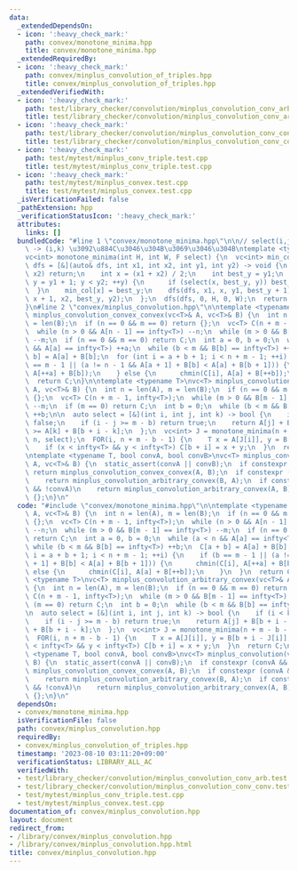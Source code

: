```yaml
---
data:
  _extendedDependsOn:
  - icon: ':heavy_check_mark:'
    path: convex/monotone_minima.hpp
    title: convex/monotone_minima.hpp
  _extendedRequiredBy:
  - icon: ':heavy_check_mark:'
    path: convex/minplus_convolution_of_triples.hpp
    title: convex/minplus_convolution_of_triples.hpp
  _extendedVerifiedWith:
  - icon: ':heavy_check_mark:'
    path: test/library_checker/convolution/minplus_convolution_conv_arb.test.cpp
    title: test/library_checker/convolution/minplus_convolution_conv_arb.test.cpp
  - icon: ':heavy_check_mark:'
    path: test/library_checker/convolution/minplus_convolution_conv_conv.test.cpp
    title: test/library_checker/convolution/minplus_convolution_conv_conv.test.cpp
  - icon: ':heavy_check_mark:'
    path: test/mytest/minplus_conv_triple.test.cpp
    title: test/mytest/minplus_conv_triple.test.cpp
  - icon: ':heavy_check_mark:'
    path: test/mytest/minplus_convex.test.cpp
    title: test/mytest/minplus_convex.test.cpp
  _isVerificationFailed: false
  _pathExtension: hpp
  _verificationStatusIcon: ':heavy_check_mark:'
  attributes:
    links: []
  bundledCode: "#line 1 \"convex/monotone_minima.hpp\"\n\n// select(i,j,k) : (i,j)\
    \ -> (i,k) \u3092\u884C\u3046\u304B\u3069\u3046\u304B\ntemplate <typename F>\n\
    vc<int> monotone_minima(int H, int W, F select) {\n  vc<int> min_col(H);\n  auto\
    \ dfs = [&](auto& dfs, int x1, int x2, int y1, int y2) -> void {\n    if (x1 ==\
    \ x2) return;\n    int x = (x1 + x2) / 2;\n    int best_y = y1;\n    for (int\
    \ y = y1 + 1; y < y2; ++y) {\n      if (select(x, best_y, y)) best_y = y;\n  \
    \  }\n    min_col[x] = best_y;\n    dfs(dfs, x1, x, y1, best_y + 1);\n    dfs(dfs,\
    \ x + 1, x2, best_y, y2);\n  };\n  dfs(dfs, 0, H, 0, W);\n  return min_col;\n\
    }\n#line 2 \"convex/minplus_convolution.hpp\"\n\ntemplate <typename T>\nvc<T>\
    \ minplus_convolution_convex_convex(vc<T>& A, vc<T>& B) {\n  int n = len(A), m\
    \ = len(B);\n  if (n == 0 && m == 0) return {};\n  vc<T> C(n + m - 1, infty<T>);\n\
    \  while (n > 0 && A[n - 1] == infty<T>) --n;\n  while (m > 0 && B[m - 1] == infty<T>)\
    \ --m;\n  if (n == 0 && m == 0) return C;\n  int a = 0, b = 0;\n  while (a < n\
    \ && A[a] == infty<T>) ++a;\n  while (b < m && B[b] == infty<T>) ++b;\n  C[a +\
    \ b] = A[a] + B[b];\n  for (int i = a + b + 1; i < n + m - 1; ++i) {\n    if (b\
    \ == m - 1 || (a != n - 1 && A[a + 1] + B[b] < A[a] + B[b + 1])) {\n      chmin(C[i],\
    \ A[++a] + B[b]);\n    } else {\n      chmin(C[i], A[a] + B[++b]);\n    }\n  }\n\
    \  return C;\n}\n\ntemplate <typename T>\nvc<T> minplus_convolution_arbitrary_convex(vc<T>&\
    \ A, vc<T>& B) {\n  int n = len(A), m = len(B);\n  if (n == 0 && m == 0) return\
    \ {};\n  vc<T> C(n + m - 1, infty<T>);\n  while (m > 0 && B[m - 1] == infty<T>)\
    \ --m;\n  if (m == 0) return C;\n  int b = 0;\n  while (b < m && B[b] == infty<T>)\
    \ ++b;\n\n  auto select = [&](int i, int j, int k) -> bool {\n    if (i < k) return\
    \ false;\n    if (i - j >= m - b) return true;\n    return A[j] + B[b + i - j]\
    \ >= A[k] + B[b + i - k];\n  };\n  vc<int> J = monotone_minima(n + m - b - 1,\
    \ n, select);\n  FOR(i, n + m - b - 1) {\n    T x = A[J[i]], y = B[b + i - J[i]];\n\
    \    if (x < infty<T> && y < infty<T>) C[b + i] = x + y;\n  }\n  return C;\n}\n\
    \ntemplate <typename T, bool convA, bool convB>\nvc<T> minplus_convolution(vc<T>&\
    \ A, vc<T>& B) {\n  static_assert(convA || convB);\n  if constexpr (convA && convB)\
    \ return minplus_convolution_convex_convex(A, B);\n  if constexpr (convA && !convB)\n\
    \    return minplus_convolution_arbitrary_convex(B, A);\n  if constexpr (convB\
    \ && !convA)\n    return minplus_convolution_arbitrary_convex(A, B);\n  return\
    \ {};\n}\n"
  code: "#include \"convex/monotone_minima.hpp\"\n\ntemplate <typename T>\nvc<T> minplus_convolution_convex_convex(vc<T>&\
    \ A, vc<T>& B) {\n  int n = len(A), m = len(B);\n  if (n == 0 && m == 0) return\
    \ {};\n  vc<T> C(n + m - 1, infty<T>);\n  while (n > 0 && A[n - 1] == infty<T>)\
    \ --n;\n  while (m > 0 && B[m - 1] == infty<T>) --m;\n  if (n == 0 && m == 0)\
    \ return C;\n  int a = 0, b = 0;\n  while (a < n && A[a] == infty<T>) ++a;\n \
    \ while (b < m && B[b] == infty<T>) ++b;\n  C[a + b] = A[a] + B[b];\n  for (int\
    \ i = a + b + 1; i < n + m - 1; ++i) {\n    if (b == m - 1 || (a != n - 1 && A[a\
    \ + 1] + B[b] < A[a] + B[b + 1])) {\n      chmin(C[i], A[++a] + B[b]);\n    }\
    \ else {\n      chmin(C[i], A[a] + B[++b]);\n    }\n  }\n  return C;\n}\n\ntemplate\
    \ <typename T>\nvc<T> minplus_convolution_arbitrary_convex(vc<T>& A, vc<T>& B)\
    \ {\n  int n = len(A), m = len(B);\n  if (n == 0 && m == 0) return {};\n  vc<T>\
    \ C(n + m - 1, infty<T>);\n  while (m > 0 && B[m - 1] == infty<T>) --m;\n  if\
    \ (m == 0) return C;\n  int b = 0;\n  while (b < m && B[b] == infty<T>) ++b;\n\
    \n  auto select = [&](int i, int j, int k) -> bool {\n    if (i < k) return false;\n\
    \    if (i - j >= m - b) return true;\n    return A[j] + B[b + i - j] >= A[k]\
    \ + B[b + i - k];\n  };\n  vc<int> J = monotone_minima(n + m - b - 1, n, select);\n\
    \  FOR(i, n + m - b - 1) {\n    T x = A[J[i]], y = B[b + i - J[i]];\n    if (x\
    \ < infty<T> && y < infty<T>) C[b + i] = x + y;\n  }\n  return C;\n}\n\ntemplate\
    \ <typename T, bool convA, bool convB>\nvc<T> minplus_convolution(vc<T>& A, vc<T>&\
    \ B) {\n  static_assert(convA || convB);\n  if constexpr (convA && convB) return\
    \ minplus_convolution_convex_convex(A, B);\n  if constexpr (convA && !convB)\n\
    \    return minplus_convolution_arbitrary_convex(B, A);\n  if constexpr (convB\
    \ && !convA)\n    return minplus_convolution_arbitrary_convex(A, B);\n  return\
    \ {};\n}\n"
  dependsOn:
  - convex/monotone_minima.hpp
  isVerificationFile: false
  path: convex/minplus_convolution.hpp
  requiredBy:
  - convex/minplus_convolution_of_triples.hpp
  timestamp: '2023-08-10 03:11:20+09:00'
  verificationStatus: LIBRARY_ALL_AC
  verifiedWith:
  - test/library_checker/convolution/minplus_convolution_conv_arb.test.cpp
  - test/library_checker/convolution/minplus_convolution_conv_conv.test.cpp
  - test/mytest/minplus_conv_triple.test.cpp
  - test/mytest/minplus_convex.test.cpp
documentation_of: convex/minplus_convolution.hpp
layout: document
redirect_from:
- /library/convex/minplus_convolution.hpp
- /library/convex/minplus_convolution.hpp.html
title: convex/minplus_convolution.hpp
---
```

